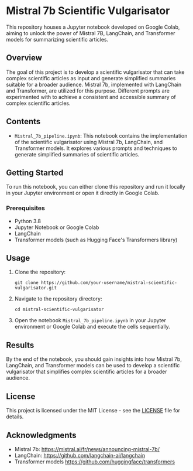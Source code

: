 # Mistral 7b Scientific Vulgarisator

This repository houses a Jupyter notebook developed on Google Colab, aiming to unlock the power of Mistral 7B, LangChain, and Transformer models for summarizing scientific articles.

## Overview

The goal of this project is to develop a scientific vulgarisator that can take complex scientific articles as input and generate simplified summaries suitable for a broader audience. Mistral 7b, implemented with LangChain and Transformer, are utilized for this purpose. Different prompts are experimented with to achieve a consistent and accessible summary of complex scientific articles.

## Contents

- `Mistral_7b_pipeline.ipynb`: This notebook contains the implementation of the scientific vulgarisator using Mistral 7b, LangChain, and Transformer models. It explores various prompts and techniques to generate simplified summaries of scientific articles.

## Getting Started

To run this notebook, you can either clone this repository and run it locally in your Jupyter environment or open it directly in Google Colab.

### Prerequisites

- Python 3.8
- Jupyter Notebook or Google Colab
- LangChain
- Transformer models (such as Hugging Face's Transformers library)

## Usage

1. Clone the repository:

    ```
    git clone https://github.com/your-username/mistral-scientific-vulgarisator.git
    ```

2. Navigate to the repository directory:

    ```
    cd mistral-scientific-vulgarisator
    ```

3. Open the notebook `Mistral_7b_pipeline.ipynb` in your Jupyter environment or Google Colab and execute the cells sequentially.

## Results

By the end of the notebook, you should gain insights into how Mistral 7b, LangChain, and Transformer models can be used to develop a scientific vulgarisator that simplifies complex scientific articles for a broader audience.

## License

This project is licensed under the MIT License - see the [LICENSE](LICENSE) file for details.

## Acknowledgments

- Mistral 7b: https://mistral.ai/fr/news/announcing-mistral-7b/
- LangChain: https://github.com/langchain-ai/langchain
- Transformer models https://github.com/huggingface/transformers
